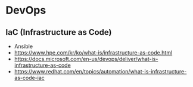 # DevOps

## IaC (Infrastructure as Code)

* Ansible
* <https://www.hpe.com/kr/ko/what-is/infrastructure-as-code.html>
* <https://docs.microsoft.com/en-us/devops/deliver/what-is-infrastructure-as-code>
* <https://www.redhat.com/en/topics/automation/what-is-infrastructure-as-code-iac>
